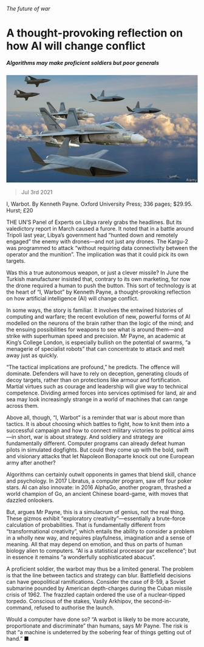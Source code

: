 ###### The future of war

# A thought-provoking reflection on how AI will change conflict 

##### Algorithms may make proficient soldiers but poor generals 

![image](images/20210703_bkp503.jpg) 

> Jul 3rd 2021 

I, Warbot. By Kenneth Payne. Oxford University Press; 336 pages; $29.95. Hurst; £20

THE UN’S Panel of Experts on Libya rarely grabs the headlines. But its valedictory report in March caused a furore. It noted that in a battle around Tripoli last year, Libya’s government had “hunted down and remotely engaged” the enemy with drones—and not just any drones. The Kargu-2 was programmed to attack “without requiring data connectivity between the operator and the munition”. The implication was that it could pick its own targets.


Was this a true autonomous weapon, or just a clever missile? In June the Turkish manufacturer insisted that, contrary to its own marketing, for now the drone required a human to push the button. This sort of technology is at the heart of “I, Warbot” by Kenneth Payne, a thought-provoking reflection on how artificial intelligence (AI) will change conflict.

In some ways, the story is familiar. It involves the entwined histories of computing and warfare; the recent evolution of new, powerful forms of AI modelled on the neurons of the brain rather than the logic of the mind; and the ensuing possibilities for weapons to see what is around them—and strike with superhuman speed and precision. Mr Payne, an academic at King’s College London, is especially bullish on the potential of swarms, “a menagerie of specialist robots” that can concentrate to attack and melt away just as quickly.

“The tactical implications are profound,” he predicts. The offence will dominate. Defenders will have to rely on deception, generating clouds of decoy targets, rather than on protections like armour and fortification. Martial virtues such as courage and leadership will give way to technical competence. Dividing armed forces into services optimised for land, air and sea may look increasingly strange in a world of machines that can range across them.

Above all, though, “I, Warbot” is a reminder that war is about more than tactics. It is about choosing which battles to fight, how to knit them into a successful campaign and how to connect military victories to political aims—in short, war is about strategy. And soldiery and strategy are fundamentally different. Computer programs can already defeat human pilots in simulated dogfights. But could they come up with the bold, swift and visionary attacks that let Napoleon Bonaparte knock out one European army after another?

Algorithms can certainly outwit opponents in games that blend skill, chance and psychology. In 2017 Libratus, a computer program, saw off four poker stars. AI can also innovate: in 2016 AlphaGo, another program, thrashed a world champion of Go, an ancient Chinese board-game, with moves that dazzled onlookers.

But, argues Mr Payne, this is a simulacrum of genius, not the real thing. These gizmos exhibit “exploratory creativity”—essentially a brute-force calculation of probabilities. That is fundamentally different from “transformational creativity”, which entails the ability to consider a problem in a wholly new way, and requires playfulness, imagination and a sense of meaning. All that may depend on emotion, and thus on parts of human biology alien to computers. “AI is a statistical processor par excellence”; but in essence it remains “a wonderfully sophisticated abacus”.

A proficient soldier, the warbot may thus be a limited general. The problem is that the line between tactics and strategy can blur. Battlefield decisions can have geopolitical ramifications. Consider the case of B-59, a Soviet submarine pounded by American depth-charges during the Cuban missile crisis of 1962. The frazzled captain ordered the use of a nuclear-tipped torpedo. Conscious of the stakes, Vasily Arkhipov, the second-in-command, refused to authorise the launch.

Would a computer have done so? “A warbot is likely to be more accurate, proportionate and discriminate” than humans, says Mr Payne. The risk is that “a machine is undeterred by the sobering fear of things getting out of hand.” ■

